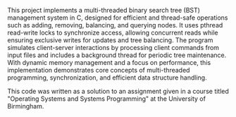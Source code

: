 This project implements a multi-threaded binary search tree (BST) management system in C, designed for efficient and thread-safe operations such as adding, removing, balancing, and querying nodes. It uses pthread read-write locks to synchronize access, allowing concurrent reads while ensuring exclusive writes for updates and tree balancing. The program simulates client-server interactions by processing client commands from input files and includes a background thread for periodic tree maintenance. With dynamic memory management and a focus on performance, this implementation demonstrates core concepts of multi-threaded programming, synchronization, and efficient data structure handling.

This code was written as a solution to an assignment given in a course titled "Operating Systems and Systems Programming" at the University of Birmingham.

